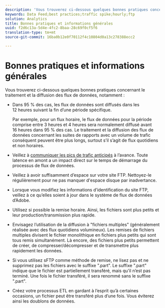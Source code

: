 ```yaml
---
description: 'Vous trouverez ci-dessous quelques bonnes pratiques concernant le traitement et la diffusion des flux de données, Tu devrais '
keywords: Data Feed;best practices;traffic spike;hourly;ftp
solution: Analytics
title: Bonnes pratiques et informations générales
uuid: f2d6c13a-5d4e-4fc2-8baa-28c69f0cf5f6
translation-type: tm+mt
source-git-commit: 16ba0b12e0f70112f4c10804d0a13c278388ecc2

---
```



# Bonnes pratiques et informations générales

Vous trouverez ci-dessous quelques bonnes pratiques concernant le traitement et la diffusion des flux de données, notamment :

* Dans 95 % des cas, les flux de données sont diffusés dans les 12 heures suivant la fin d’une période spécifique.

   Par exemple, pour un flux horaire, le flux de données pour la période comprise entre 3 heures et 4 heures sera normalement diffusé avant 16 heures dans 95 % des cas. Le traitement et la diffusion des flux de données concernant les suites de rapports avec un volume de trafic conséquent peuvent être plus longs, surtout s’il s’agit de flux quotidiens et non horaires.
* Veillez à [communiquer les pics de trafic anticipés](https://marketing.adobe.com/resources/help/en_US/reference/t_traffic_schedule_spike.html) à l’avance. Toute latence en amont a un impact direct sur le temps de démarrage du processus de flux de données.
* Veillez à avoir suffisamment d’espace sur votre site FTP. Nettoyez-le régulièrement pour ne pas manquer d'espace disque par inadvertance.
* Lorsque vous modifiez les informations d’identification du site FTP, veillez à ce qu’elles soient à jour dans le système de flux de données d’Adobe.
* Utilisez si possible la remise horaire. Ainsi, les fichiers sont plus petits et leur production/transmission plus rapide.
* Envisagez l’utilisation de la diffusion à "fichiers multiples" (généralement réalisée avec des flux quotidiens volumineux). Les remises de fichiers multiples divisent le fichier monolithique en fichiers plus petits qui sont tous remis simultanément. Là encore, des fichiers plus petits permettent de créer, de compresser/décompresser et de transmettre plus rapidement les données.
* Si vous utilisez sFTP comme méthode de remise, ne lisez pas et ne supprimez pas les fichiers avec le suffixe ".part". Le suffixe ".part" indique que le fichier est partiellement transféré, mais qu’il n’est pas terminé. Une fois le fichier transféré, il sera renommé sans le suffixe ".part".
* Créez votre processus ETL en gardant à l’esprit qu’à certaines occasions, un fichier peut être transféré plus d’une fois. Vous éviterez ainsi les doublons de données.
